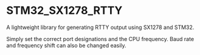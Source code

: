 # STM32_SX1278_RTTY
A lightweight library for generating RTTY output using SX1278 and STM32.

Simply set the correct port designations and the CPU frequency. Baud rate and frequency shift can also be changed easily.
